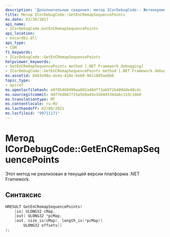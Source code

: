 ```yaml
---
description: 'Дополнительные сведения: метод ICorDebugCode:: Жетенкремапсекуенцепоинтс'
title: Метод ICorDebugCode::GetEnCRemapSequencePoints
ms.date: 03/30/2017
api_name:
- ICorDebugCode.GetEnCRemapSequencePoints
api_location:
- mscordbi.dll
api_type:
- COM
f1_keywords:
- ICorDebugCode::GetEnCRemapSequencePoints
helpviewer_keywords:
- GetEnCRemapSequencePoints method [.NET Framework debugging]
- ICorDebugCode::GetEnCRemapSequencePoints method [.NET Framework debugging]
ms.assetid: 8463a98a-de4a-418e-beb0-9611885ae6b0
topic_type:
- apiref
ms.openlocfilehash: e9785460490aa602a49dff3ab972b409dde48cdc
ms.sourcegitcommit: ddf7edb67715a5b9a45e3dd44536dabc153c1de0
ms.translationtype: MT
ms.contentlocale: ru-RU
ms.lasthandoff: 02/06/2021
ms.locfileid: "99711171"
---
```

# <a name="icordebugcodegetencremapsequencepoints-method"></a>Метод ICorDebugCode::GetEnCRemapSequencePoints

Этот метод не реализован в текущей версии платформа .NET Framework.

## <a name="syntax"></a>Синтаксис

```cpp
HRESULT GetEnCRemapSequencePoints(
    [in] ULONG32 cMap,
    [out] ULONG32 *pcMap,
    [out, size_is(cMap), length_is(*pcMap)]
        ULONG32 offsets[]
);
```
